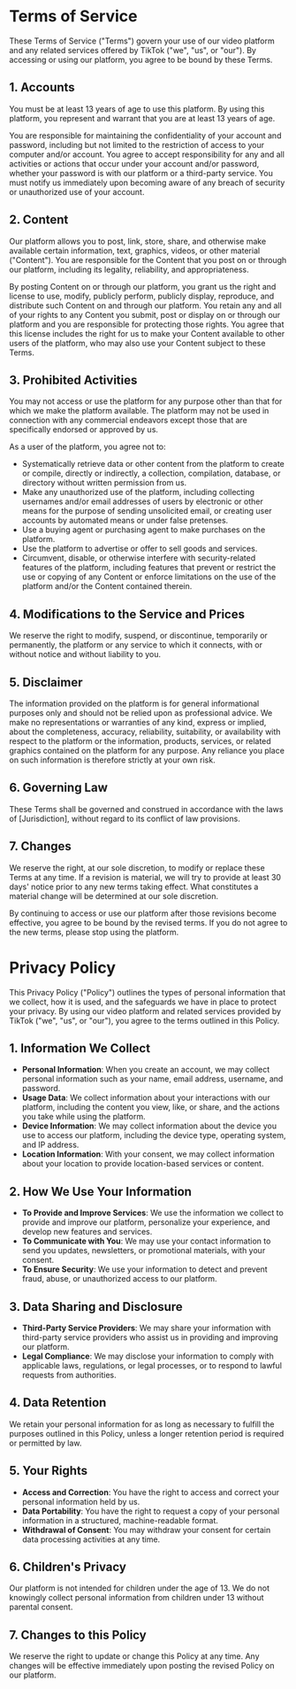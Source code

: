 # Terms of Service

These Terms of Service ("Terms") govern your use of our video platform and any related services offered by TikTok ("we", "us", or "our"). By accessing or using our platform, you agree to be bound by these Terms.

## 1. Accounts

You must be at least 13 years of age to use this platform. By using this platform, you represent and warrant that you are at least 13 years of age.

You are responsible for maintaining the confidentiality of your account and password, including but not limited to the restriction of access to your computer and/or account. You agree to accept responsibility for any and all activities or actions that occur under your account and/or password, whether your password is with our platform or a third-party service. You must notify us immediately upon becoming aware of any breach of security or unauthorized use of your account.

##  2. Content

Our platform allows you to post, link, store, share, and otherwise make available certain information, text, graphics, videos, or other material ("Content"). You are responsible for the Content that you post on or through our platform, including its legality, reliability, and appropriateness.

By posting Content on or through our platform, you grant us the right and license to use, modify, publicly perform, publicly display, reproduce, and distribute such Content on and through our platform. You retain any and all of your rights to any Content you submit, post or display on or through our platform and you are responsible for protecting those rights. You agree that this license includes the right for us to make your Content available to other users of the platform, who may also use your Content subject to these Terms.

## 3. Prohibited Activities

You may not access or use the platform for any purpose other than that for which we make the platform available. The platform may not be used in connection with any commercial endeavors except those that are specifically endorsed or approved by us.

As a user of the platform, you agree not to:

- Systematically retrieve data or other content from the platform to create or compile, directly or indirectly, a collection, compilation, database, or directory without written permission from us.
- Make any unauthorized use of the platform, including collecting usernames and/or email addresses of users by electronic or other means for the purpose of sending unsolicited email, or creating user accounts by automated means or under false pretenses.
- Use a buying agent or purchasing agent to make purchases on the platform.
- Use the platform to advertise or offer to sell goods and services.
- Circumvent, disable, or otherwise interfere with security-related features of the platform, including features that prevent or restrict the use or copying of any Content or enforce limitations on the use of the platform and/or the Content contained therein.

## 4. Modifications to the Service and Prices

We reserve the right to modify, suspend, or discontinue, temporarily or permanently, the platform or any service to which it connects, with or without notice and without liability to you.

## 5. Disclaimer

The information provided on the platform is for general informational purposes only and should not be relied upon as professional advice. We make no representations or warranties of any kind, express or implied, about the completeness, accuracy, reliability, suitability, or availability with respect to the platform or the information, products, services, or related graphics contained on the platform for any purpose. Any reliance you place on such information is therefore strictly at your own risk.

## 6. Governing Law

These Terms shall be governed and construed in accordance with the laws of [Jurisdiction], without regard to its conflict of law provisions.

## 7. Changes

We reserve the right, at our sole discretion, to modify or replace these Terms at any time. If a revision is material, we will try to provide at least 30 days' notice prior to any new terms taking effect. What constitutes a material change will be determined at our sole discretion.

By continuing to access or use our platform after those revisions become effective, you agree to be bound by the revised terms. If you do not agree to the new terms, please stop using the platform.



# Privacy Policy

This Privacy Policy ("Policy") outlines the types of personal information that we collect, how it is used, and the safeguards we have in place to protect your privacy. By using our video platform and related services provided by TikTok ("we", "us", or "our"), you agree to the terms outlined in this Policy.

## 1. Information We Collect

- **Personal Information**: When you create an account, we may collect personal information such as your name, email address, username, and password.
- **Usage Data**: We collect information about your interactions with our platform, including the content you view, like, or share, and the actions you take while using the platform.
- **Device Information**: We may collect information about the device you use to access our platform, including the device type, operating system, and IP address.
- **Location Information**: With your consent, we may collect information about your location to provide location-based services or content.

## 2. How We Use Your Information

- **To Provide and Improve Services**: We use the information we collect to provide and improve our platform, personalize your experience, and develop new features and services.
- **To Communicate with You**: We may use your contact information to send you updates, newsletters, or promotional materials, with your consent.
- **To Ensure Security**: We use your information to detect and prevent fraud, abuse, or unauthorized access to our platform.

## 3. Data Sharing and Disclosure

- **Third-Party Service Providers**: We may share your information with third-party service providers who assist us in providing and improving our platform.
- **Legal Compliance**: We may disclose your information to comply with applicable laws, regulations, or legal processes, or to respond to lawful requests from authorities.

## 4. Data Retention

We retain your personal information for as long as necessary to fulfill the purposes outlined in this Policy, unless a longer retention period is required or permitted by law.

## 5. Your Rights

- **Access and Correction**: You have the right to access and correct your personal information held by us.
- **Data Portability**: You have the right to request a copy of your personal information in a structured, machine-readable format.
- **Withdrawal of Consent**: You may withdraw your consent for certain data processing activities at any time.

## 6. Children's Privacy

Our platform is not intended for children under the age of 13. We do not knowingly collect personal information from children under 13 without parental consent.

## 7. Changes to this Policy

We reserve the right to update or change this Policy at any time. Any changes will be effective immediately upon posting the revised Policy on our platform.

